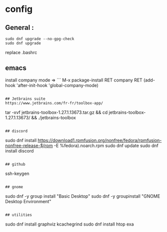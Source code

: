# config

## General :
```
sudo dnf upgrade --no-gpg-check
sudo dnf upgrade
```

replace .bashrc

## emacs
install company mode => ```
M-x package-install RET company RET
(add-hook 'after-init-hook 'global-company-mode)
```

## Jetbrains suite
https://www.jetbrains.com/fr-fr/toolbox-app/
```
tar -xvf jetbrains-toolbox-1.27.1.13673.tar.gz && cd jetbrains-toolbox-1.27.1.13673/ && ./jetbrains-toolbox
```

## discord
```
sudo dnf install https://download1.rpmfusion.org/nonfree/fedora/rpmfusion-nonfree-release-$(rpm -E %fedora).noarch.rpm
sudo dnf update
sudo dnf install discord
```

## github
```
ssh-keygen
```

## gnome
```
sudo dnf -y group install "Basic Desktop"
sudo dnf -y groupinstall "GNOME Desktop Environment"
```

## utilities
```
sudo dnf install graphviz kcachegrind
sudo dnf install htop exa
```

